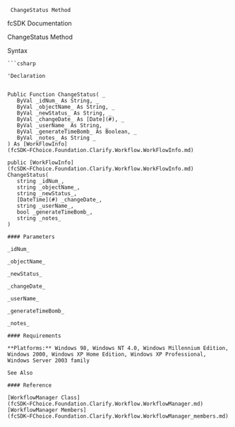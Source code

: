 ﻿     ChangeStatus Method                                                   

fcSDK Documentation

ChangeStatus Method

Syntax

```vbnet
```csharp

'Declaration
 

Public Function ChangeStatus( _
   ByVal _idNum_ As String, _
   ByVal _objectName_ As String, _
   ByVal _newStatus_ As String, _
   ByVal _changeDate_ As [Date](#), _
   ByVal _userName_ As String, _
   ByVal _generateTimeBomb_ As Boolean, _
   ByVal _notes_ As String _
) As [WorkFlowInfo](fcSDK~FChoice.Foundation.Clarify.Workflow.WorkFlowInfo.md)

public [WorkFlowInfo](fcSDK~FChoice.Foundation.Clarify.Workflow.WorkFlowInfo.md) ChangeStatus( 
   string _idNum_,
   string _objectName_,
   string _newStatus_,
   [DateTime](#) _changeDate_,
   string _userName_,
   bool _generateTimeBomb_,
   string _notes_
)

#### Parameters

_idNum_

_objectName_

_newStatus_

_changeDate_

_userName_

_generateTimeBomb_

_notes_

#### Requirements

**Platforms:** Windows 98, Windows NT 4.0, Windows Millennium Edition, Windows 2000, Windows XP Home Edition, Windows XP Professional, Windows Server 2003 family

See Also

#### Reference

[WorkflowManager Class](fcSDK~FChoice.Foundation.Clarify.Workflow.WorkflowManager.md)  
[WorkflowManager Members](fcSDK~FChoice.Foundation.Clarify.Workflow.WorkflowManager_members.md)